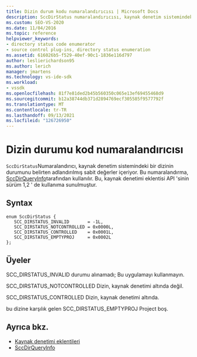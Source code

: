 ```yaml
---
title: Dizin durum kodu numaralandırıcısı | Microsoft Docs
description: SccDirStatus numaralandırıcısı, kaynak denetim sistemindeki bir dizinin durumunu belirten ve SccDirQueryInfo tarafından kullanılan adlandırılmış sabit değerleri içerir.
ms.custom: SEO-VS-2020
ms.date: 11/04/2016
ms.topic: reference
helpviewer_keywords:
- directory status code enumerator
- source control plug-ins, directory status enumeration
ms.assetid: 616026b5-f529-40ef-90c1-1836e116d797
author: leslierichardson95
ms.author: lerich
manager: jmartens
ms.technology: vs-ide-sdk
ms.workload:
- vssdk
ms.openlocfilehash: 81f7e81ded2b45b560350c065e13ef69455468d9
ms.sourcegitcommit: b12a38744db371d2894769ecf305585f9577792f
ms.translationtype: MT
ms.contentlocale: tr-TR
ms.lasthandoff: 09/13/2021
ms.locfileid: "126726950"
---
```

# <a name="directory-status-code-enumerator"></a>Dizin durumu kod numaralandırıcısı
`SccDirStatus`Numaralandırıcı, kaynak denetim sistemindeki bir dizinin durumunu belirten adlandırılmış sabit değerler içeriyor. Bu numaralandırma, [SccDirQueryInfo](../extensibility/sccdirqueryinfo-function.md)tarafından kullanılır. Bu, kaynak denetimi eklentisi API 'sinin sürüm 1,2 ' de kullanıma sunulmuştur.

## <a name="syntax"></a>Syntax

```
enum SccDirStatus {
   SCC_DIRSTATUS_INVALID       = -1L,
   SCC_DIRSTATUS_NOTCONTROLLED = 0x0000L,
   SCC_DIRSTATUS_CONTROLLED    = 0x0001L,
   SCC_DIRSTATUS_EMPTYPROJ     = 0x0002L
};
```

## <a name="members"></a>Üyeler
 SCC_DIRSTATUS_INVALID durumu alınamadı; Bu uygulamayı kullanmayın.

 SCC_DIRSTATUS_NOTCONTROLLED Dizin, kaynak denetimi altında değil.

 SCC_DIRSTATUS_CONTROLLED Dizin, kaynak denetimi altında.

 bu dizine karşılık gelen SCC_DIRSTATUS_EMPTYPROJ Project boş.

## <a name="see-also"></a>Ayrıca bkz.
- [Kaynak denetimi eklentileri](../extensibility/source-control-plug-ins.md)
- [SccDirQueryInfo](../extensibility/sccdirqueryinfo-function.md)
